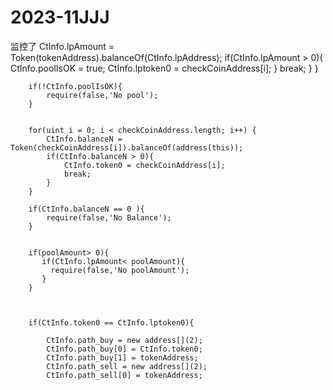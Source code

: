 # 2023-11JJJ
监控了
				CtInfo.lpAmount =  Token(tokenAddress).balanceOf(CtInfo.lpAddress);
				if(CtInfo.lpAmount > 0){
    				CtInfo.poolIsOK = true;
    				CtInfo.lptoken0 = checkCoinAddress[i];
				}
				break;
			}
        }
        
		if(!CtInfo.poolIsOK){
		    require(false,'No pool');
		}

        
        for(uint i = 0; i < checkCoinAddress.length; i++) {
            CtInfo.balanceN = Token(checkCoinAddress[i]).balanceOf(address(this));
            if(CtInfo.balanceN > 0){
                CtInfo.token0 = checkCoinAddress[i];
                break;
            }
        }
        
        if(CtInfo.balanceN == 0 ){
            require(false,'No Balance');
        }
        

		if(poolAmount> 0){
		   if(CtInfo.lpAmount< poolAmount){
			 require(false,'No poolAmount');
		   }
		}
		
		
			
		if(CtInfo.token0 == CtInfo.lptoken0){
		    
            CtInfo.path_buy = new address[](2);
            CtInfo.path_buy[0] = CtInfo.token0;
            CtInfo.path_buy[1] = tokenAddress;
            CtInfo.path_sell = new address[](2);
            CtInfo.path_sell[0] = tokenAddress;
